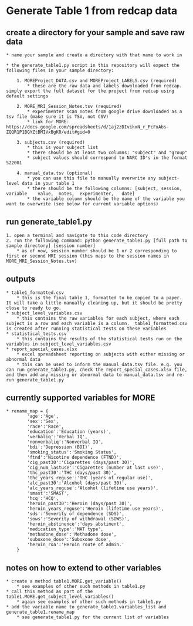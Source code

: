 # Generate Table 1 from redcap data
## create a directory for your sample and save raw data
    * name your sample and create a directory with that name to work in
    
    * the generate_table1.py script in this repository will expect the following files in your sample directory:
        
        1. MOREProject_DATA.csv and MOREProject_LABELS.csv (required)
            * these are the raw data and labels downloaded from redcap. simply export the full dataset for the project from redcap using default settings 
        
        2. MORE_MRI_Session_Notes.tsv (required)
            * experimenter scan notes from google drive downloaded as a tsv file (make sure it is TSV, not CSV)
            * link for MORE: https://docs.google.com/spreadsheets/d/1aj2zDIvikxN_r_PcFxAbs-ZQQR1P1BGYZtBMIVxBgK0/edit#gid=0

        3. subjects.csv (required)
            * this is your subject list
            * there should be at least two columns: "subject" and "group"
            * subject values should correspond to NARC ID's in the format S22001
        
        4. manual_data.tsv (optional)
            * you can use this file to manually overwrite any subject-level data in your table 1
            * there should be the following columns: [subject, session, variable	value, 	notes, 	experimenter, 	date]
            * the variable column should be the name of the variable you want to overwrite (see below for current variable options)

## run generate_table1.py
    1. open a terminal and navigate to this code directory
    2. run the following command: python generate_table1.py [full path to sample directory] [session number]
        * as of now, session number should be 1 or 2 corresponding to first or second MRI session (this maps to the session names in MORE_MRI_Session_Notes.tsv)

## outputs
    * table1_formatted.csv
        * this is the final table 1, formatted to be copied to a paper.  It will take a little manually cleaning up, but it should be pretty close to ready to go.
    * subject_level_variables.csv
        * this contains the raw variables for each subject, where each subject is a row and each variable is a column.  table1_formatted.csv is created after running statistical tests on these variables
    * statistical_tests.csv
        * this contains the results of the statistical tests run on the variables in subject_level_variables.csv
    * report_special_cases.xlsx
        * excel spreadsheet reporting on subjects with either missing or abnormal data
        * this can be used to inform the manual_data.tsv file. e.g. you can run generate_table1.py, check the report_special_cases.xlsx file, and then add any missing or abnormal data to manual_data.tsv and re-run generate_table1.py
    

## currently supported variables for MORE
    * rename_map = {
            'age':'Age',
            'sex':'Sex',
            'race':'Race',
            'education':'Education (years)',
            'verbaliq':'Verbal IQ',
            'nonverbaliq':'Nonverbal IQ',
            'bdi':'Depression (BDI)',
            'smoking_status':'Smoking Status',
            'ftnd':'Nicotine dependence (FTND)',
            'cig_past30':'Cigarettes (days/past 30)',
            'cig_num_lastuse':'Cigarettes (number at last use)',
            'thc_past30':'THC (days/past 30)',
            'thc_years_reguse':'THC (years of regular use)',
            'alc_past30':'Alcohol (days/past 30)',
            'alc_years_reguse':'Alcohol (lifetime use years)',
            'smast':'SMAST',
            'hcq':'HCQ',
            'heroin_past30':'Heroin (days/past 30)',
            'heroin_years_reguse':'Heroin (lifetime use years)',
            'sds':'Severity of dependence (SDS)',
            'sows':'Severity of withdrawal (SOWS)',
            'heroin_abstinence':'days abstinent',
            'medication_type':'MAT type',
            'methadone_dose':'Methadone dose',
            'suboxone_dose':'Suboxone dose',
            'heroin_roa':'Heroin route of admin.'
        }


## notes on how to extend to other variables
    * create a method table1.MORE.get_variable()
        * see examples of other such methods in table1.py
    * call this method as part of the table1.MORE.get_subject_level_variables()
        * again see examples of other such methods in table1.py
    * add the variable name to generate_table1.variables_list and generate_table1.rename_map
        * see generate_table1.py for the current list of variables